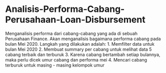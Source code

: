 # Analisis-Performa-Cabang-Perusahaan-Loan-Disbursement
Menganalisis performa dari cabang-cabang yang ada di sebuah Perusahaan Finance. Akan menganalisis bagaimana performa cabang pada bulan Mei 2020. Langkah yang dilakukan adalah: 1. Memfilter data untuk bulan Mei 2020 2. Membuat summary per cabang untuk melihat data 5 cabang terbaik dan terburuk 3. Karena cabang bertambah setiap bulannya, maka perlu dicek umur cabang dan performa mei 4. Mencari cabang terburuk untuk masing - masing kelompok umur
